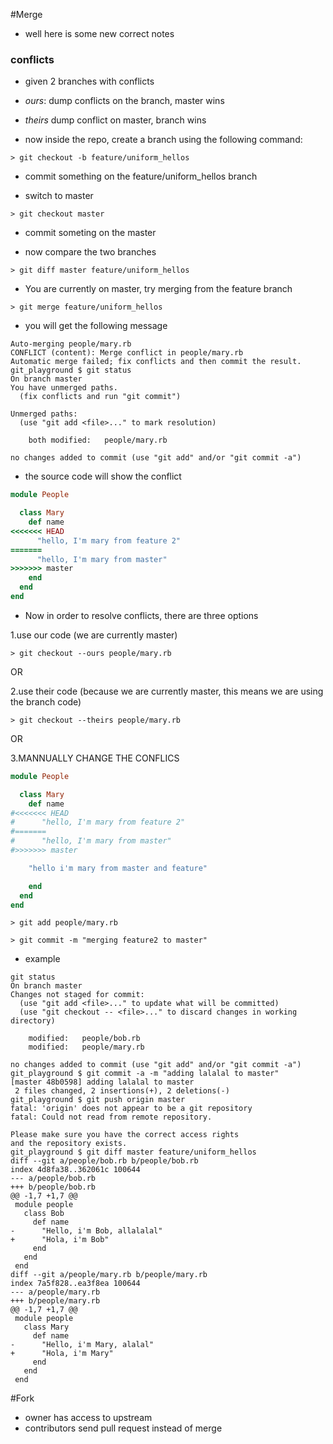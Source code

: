 #Merge
- well here is some new correct notes

### conflicts

- given 2 branches with conflicts
- *ours*: dump conflicts on the branch, master wins
- *theirs* dump conflict on master, branch wins

- now inside the repo, create a branch using the following command:
```shell
> git checkout -b feature/uniform_hellos
```
- commit something on the feature/uniform_hellos branch

- switch to master
```shell
> git checkout master
```
- commit someting on the master

- now compare the two branches
```shell
> git diff master feature/uniform_hellos
```
- You are currently on master, try merging from the feature branch
```shell
> git merge feature/uniform_hellos
```
- you will get the following message
```shell
Auto-merging people/mary.rb
CONFLICT (content): Merge conflict in people/mary.rb
Automatic merge failed; fix conflicts and then commit the result.
git_playground $ git status
On branch master
You have unmerged paths.
  (fix conflicts and run "git commit")

Unmerged paths:
  (use "git add <file>..." to mark resolution)

	both modified:   people/mary.rb

no changes added to commit (use "git add" and/or "git commit -a")

```
- the source code will show the conflict
```ruby
module People

  class Mary
    def name
<<<<<<< HEAD
      "hello, I'm mary from feature 2"
=======
      "hello, I'm mary from master"
>>>>>>> master
    end
  end
end

```
- Now in order to resolve conflicts, there are three options

1.use our code (we are currently master)
```shell
> git checkout --ours people/mary.rb
```

OR

2.use their code (because we are currently master, this means we are using the branch code)
```shell
> git checkout --theirs people/mary.rb
```

OR

3.MANNUALLY CHANGE THE CONFLICS

```ruby
module People

  class Mary
    def name
#<<<<<<< HEAD
#      "hello, I'm mary from feature 2"
#=======
#      "hello, I'm mary from master"
#>>>>>>> master

    "hello i'm mary from master and feature"

    end
  end
end
```

```shell
> git add people/mary.rb

> git commit -m "merging feature2 to master"
```
- example
```git
git status
On branch master
Changes not staged for commit:
  (use "git add <file>..." to update what will be committed)
  (use "git checkout -- <file>..." to discard changes in working directory)

	modified:   people/bob.rb
	modified:   people/mary.rb

no changes added to commit (use "git add" and/or "git commit -a")
git_playground $ git commit -a -m "adding lalalal to master"
[master 48b0598] adding lalalal to master
 2 files changed, 2 insertions(+), 2 deletions(-)
git_playground $ git push origin master
fatal: 'origin' does not appear to be a git repository
fatal: Could not read from remote repository.

Please make sure you have the correct access rights
and the repository exists.
git_playground $ git diff master feature/uniform_hellos
diff --git a/people/bob.rb b/people/bob.rb
index 4d8fa38..362061c 100644
--- a/people/bob.rb
+++ b/people/bob.rb
@@ -1,7 +1,7 @@
 module people
   class Bob
     def name
-      "Hello, i'm Bob, allalalal"
+      "Hola, i'm Bob"
     end
   end
 end
diff --git a/people/mary.rb b/people/mary.rb
index 7a5f828..ea3f8ea 100644
--- a/people/mary.rb
+++ b/people/mary.rb
@@ -1,7 +1,7 @@
 module people
   class Mary
     def name
-      "Hello, i'm Mary, alalal"
+      "Hola, i'm Mary"
     end
   end
 end
```

#Fork
- owner has access to upstream
- contributors send pull request instead of merge
